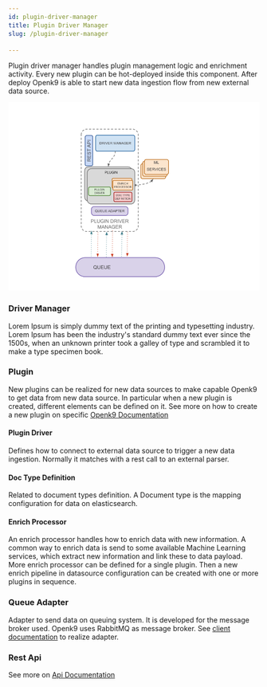 ```yaml
---
id: plugin-driver-manager
title: Plugin Driver Manager
slug: /plugin-driver-manager

---
```


Plugin driver manager handles plugin management logic and enrichment activity. Every new plugin can be hot-deployed inside
this component. After deploy Openk9 is able to start new data ingestion flow from new external data source.

![img](../../static/img/plugin-driver-manager.png)

### Driver Manager

Lorem Ipsum is simply dummy text of the printing and typesetting industry. Lorem Ipsum has been the industry's standard
dummy text ever since the 1500s, when an unknown printer took a galley of type and scrambled it to make a type specimen book.

### Plugin

New plugins can be realized for new data sources to make capable Openk9 to get data from new data source. In particular when
a new plugin is created, different elements can be defined on it. See more on how to create a new plugin on specific
[Openk9 Documentation](how-to-create-a-plugin)

#### Plugin Driver

Defines how to connect to external data source to trigger a new data ingestion. Normally it matches with a rest call to an
external parser.

#### Doc Type Definition

Related to document types definition. A Document type is the mapping configuration for data on elasticsearch.

#### Enrich Processor

An enrich processor handles how to enrich data with new information. A common way to enrich data is send to some available
Machine Learning services, which extract new information and link these to data payload. More enrich processor can be defined
for a single plugin. Then a new enrich pipeline in datasource configuration can be created with one or more plugins in sequence.

### Queue Adapter

Adapter to send data on queuing system. It is developed for the message broker used. Openk9 uses RabbitMQ
as message broker. See [client documentation](https://www.rabbitmq.com/clients.html) to realize adapter.

### Rest Api

See more on [Api Documentation](/docs/api/plugin-driver-manager-api)
